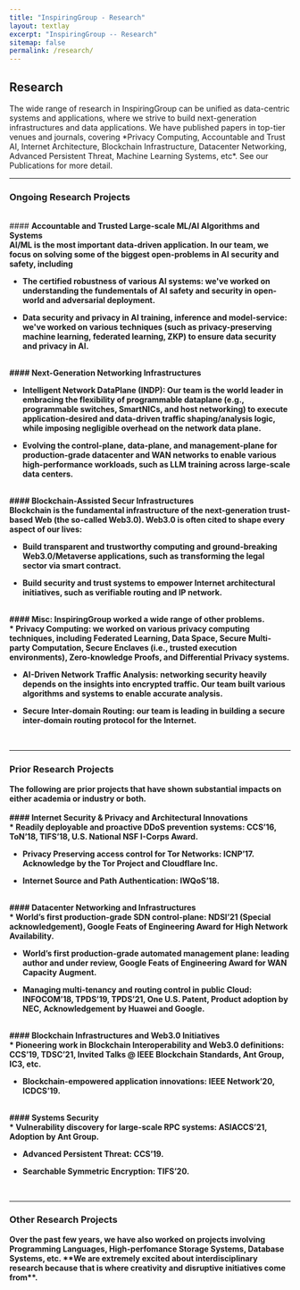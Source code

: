 ```yaml
---
title: "InspiringGroup - Research"
layout: textlay
excerpt: "InspiringGroup -- Research"
sitemap: false
permalink: /research/
---
```


## Research

<div class="largefont">
The wide range of research in InspiringGroup can be unified as data-centric systems and applications, where we strive to build next-generation infrastructures and data applications. We have published papers in top-tier venues and journals, covering *Privacy Computing, Accountable and Trust AI, Internet Architecture, Blockchain Infrastructure, Datacenter Networking, Advanced Persistent Threat, Machine Learning Systems, etc*. See our Publications for more detail.
</div>

---

### Ongoing Research Projects

<br />

 <div class="rblock">
#### <b>Accountable and Trusted Large-scale ML/AI Algorithms and Systems

<div class="largefont">
 AI/ML is the most important data-driven application. In our team, we focus on solving some of the biggest open-problems in AI security and safety, including 
 
  * The certified robustness of various AI systems: we've worked on understanding the fundementals of AI safety and security in open-world and adversarial deployment. 
 
  * Data security and privacy in AI training, inference and model-service: we've worked on various techniques (such as privacy-preserving machine learning, federated learning, ZKP) to ensure data security and privacy in AI. 
</div>
</div>
<br />

<div class="rblock">
#### <b>Next-Generation Networking Infrastructures

<div class="largefont">

  * Intelligent Network DataPlane (INDP): Our team is the world leader in embracing the flexibility of programmable dataplane (e.g., programmable switches, SmartNICs, and host networking) to execute application-desired and data-driven traffic shaping/analysis logic, while imposing negligible overhead on the network data plane. 

  * Evolving the control-plane, data-plane, and management-plane for production-grade datacenter and WAN networks to enable various high-performance workloads, such as LLM training across large-scale data centers.
    
</div>
</div>
<br />
 

<div class="rblock">
#### <b>Blockchain-Assisted Secur Infrastructures

<div class="largefont">
Blockchain is the fundamental infrastructure of the next-generation trust-based Web (the so-called Web3.0).  Web3.0 is often cited to shape every aspect of our lives:

  * Build transparent and trustworthy computing and ground-breaking Web3.0/Metaverse applications, such as transforming the legal sector via smart contract. 

  * Build security and trust systems to empower Internet architectural initiatives, such as verifiable routing and IP network.  
</div>
</div>
<br />

<div class="rblock">
#### <b>Misc: InspiringGroup worked a wide range of other problems. 
 
<div class="largefont">
  * Privacy Computing:  we worked on various privacy computing techniques, including Federated Learning, Data Space, Secure Multi-party Computation, Secure Enclaves (i.e., trusted execution environments), Zero-knowledge Proofs, and Differential Privacy systems. 

  * AI-Driven Network Traffic Analysis: networking security heavily depends on the insights into encrypted traffic. Our team built various algorithms and systems to enable accurate analysis. 

  * Secure Inter-domain Routing: our team is leading in building a secure inter-domain routing protocol for the Internet.  
</div>
</div>
<br />

---

### Prior Research Projects 

<div class="largefont">
The following are prior projects that have shown substantial impacts on either academia or industry or both. 
</div>
<br />

<div class="rblock">
#### <b>Internet Security & Privacy and Architectural Innovations

<div class="largefont">
  * Readily deployable and proactive DDoS prevention systems: CCS’16, ToN’18, TIFS’18, U.S. National NSF I-Corps Award.

  * Privacy Preserving access control for Tor Networks: ICNP’17. Acknowledge by the Tor Project and Cloudflare Inc. 

  * Internet Source and Path Authentication: IWQoS’18.
</div>
</div>
<br />

<div class="rblock">
#### <b>Datacenter Networking and Infrastructures

<div class="largefont">
  * World’s first production-grade SDN control-plane: NDSI’21 (Special acknowledgement), Google Feats of Engineering Award for High Network Availability. 

  * World’s first production-grade automated management plane: leading author and under review, Google Feats of Engineering Award for WAN Capacity Augment.

  * Managing multi-tenancy and routing control in public Cloud: INFOCOM’18, TPDS’19, TPDS’21, One U.S. Patent, Product adoption by NEC, Acknowledgement by Huawei and Google. 
</div>
</div>
<br />

<div class="rblock">
#### <b>Blockchain Infrastructures and Web3.0 Initiatives

<div class="largefont">
  * Pioneering work in Blockchain Interoperability and Web3.0 definitions: CCS’19, TDSC’21, Invited Talks @ IEEE Blockchain Standards, Ant Group, IC3, etc.

  * Blockchain-empowered application innovations: IEEE Network’20, ICDCS’19. 
</div>
</div>
<br />

<div class="rblock">
#### <b>Systems Security

<div class="largefont">
  * Vulnerability discovery for large-scale RPC systems: ASIACCS’21, Adoption by Ant Group. 

  * Advanced Persistent Threat: CCS’19.

  * Searchable Symmetric Encryption: TIFS’20.
</div>
</div>
<br />

---

### Other Research Projects

<div class="largefont">
Over the past few years, we have also worked on projects involving Programming Languages, High-perfomance Storage Systems, Database Systems, etc. **We are extremely excited about interdisciplinary research because that is where creativity and disruptive initiatives come from**. 
</div>
<br />
